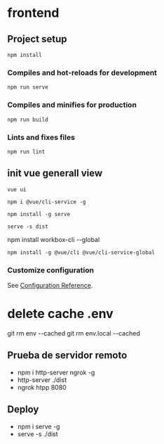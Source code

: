 # frontend

## Project setup

```
npm install
```

### Compiles and hot-reloads for development

```
npm run serve
```

### Compiles and minifies for production

```
npm run build
```

### Lints and fixes files

```
npm run lint
```

## init vue generall view

```
vue ui
```

```
npm i @vue/cli-service -g
```

```
npm install -g serve
```

```
serve -s dist
```

npm install workbox-cli --global

```
npm install -g @vue/cli @vue/cli-service-global
```

### Customize configuration

See [Configuration Reference](https://cli.vuejs.org/config/).

# delete cache .env

git rm env --cached
git rm env.local --cached

## Prueba de servidor remoto

- npm i http-server ngrok -g
- http-server ./dist
- ngrok htpp 8080

## Deploy

- npm i serve -g
- serve -s ./dist
